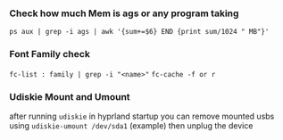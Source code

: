 ### Check how much Mem is ags or any program taking
`ps aux | grep -i ags | awk '{sum+=$6} END {print sum/1024 " MB"}'`

### Font Family check
`fc-list : family | grep -i "<name>"`
`fc-cache -f or r`

### Udiskie Mount and Umount
after running `udiskie` in hyprland startup you can remove mounted usbs using `udiskie-umount /dev/sda1` (example) then unplug the device 
